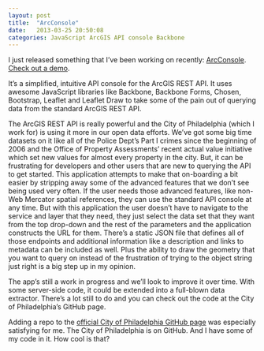 ```yaml
---
layout: post
title:  "ArcConsole"
date:   2013-03-25 20:50:08
categories: JavaScript ArcGIS API console Backbone
---
```



I just released something that I’ve been working on recently:
[ArcConsole](https://github.com/CityOfPhiladelphia/arc-console "ArcConsole on GitHub").
[Check out a
demo](http://arc-console.s3-website-us-east-1.amazonaws.com/ "ArcConsole Demo").

It’s a simplified, intuitive API console for the ArcGIS REST API. It
uses awesome JavaScript libraries like Backbone, Backbone Forms, Chosen,
Bootstrap, Leaflet and Leaflet Draw to take some of the pain out of
querying data from the standard ArcGIS REST API.

The ArcGIS REST API is really powerful and the City of Philadelphia
(which I work for) is using it more in our open data efforts. We’ve got
some big time datasets on it like all of the Police Dept’s Part I crimes
since the beginning of 2006 and the Office of Property Assessments’
recent actual value initiative which set new values for almost every
property in the city. But, it can be frustrating for developers and
other users that are new to querying the API to get started. This
application attempts to make that on-boarding a bit easier by stripping
away some of the advanced features that we don’t see being used very
often. If the user needs those advanced features, like non-Web Mercator
spatial references, they can use the standard API console at any time.
But with this application the user doesn’t have to navigate to the
service and layer that they need, they just select the data set that
they want from the top drop-down and the rest of the parameters and the
application constructs the URL for them. There’s a static JSON file that
defines all of those endpoints and additional information like a
description and links to metadata can be included as well. Plus the
ability to draw the geometry that you want to query on instead of the
frustration of trying to the object string just right is a big step up
in my opinion.

The app’s still a work in progress and we’ll look to improve it over
time. With some server-side code, it could be extended into a full-blown
data extractor. There’s a lot still to do and you can check out the code
at the City of Philadelphia’s GitHub page.

Adding a repo to the [official City of Philadelphia GitHub
page](https://github.com/CityOfPhiladelphia "City of Philadelphia on GitHub")
was especially satisfying for me. The City of Philadelphia is on GitHub.
And I have some of my code in it. How cool is that?

